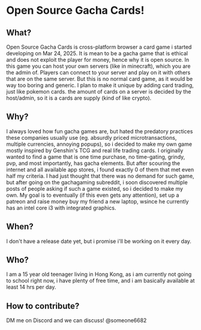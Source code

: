 
# Open Source Gacha Cards!

## What?

Open Source Gacha Cards is cross-platform browser a card game i started developing on Mar 24, 2025. It is mean to be a gacha game that is ethical and does not exploit the player for money, hence why it is open source. In this game you can host your own servers (like in minecraft), which you are the admin of. Players can connect to your server and play on it with others that are on the same server. But this is no normal card game, as it would be way too boring and generic. I plan to make it unique by adding card trading, just like pokemon cards. the amount of cards on a server is decided by the host/admin, so it is a cards are supply (kind of like crypto).

## Why?

I always loved how fun gacha games are, but hated the predatory practices these companies usually use (eg. absurdly priced microtransactions, multiple currencies, annoying popups), so i decided to make my own game mostly inspired by Genshin's TCG and real life trading cards. I originally wanted to find a game that is one time purchase, no time-gating, grindy, pvp, and most importantly, has gacha elements. But after scouring the internet and all available app stores, i found exactly 0 of them that met even half my criteria. I had just thought that there was no demand for such game, but after going on the gachagaming subreddit, i soon discovered multiple posts of people asking if such a game existed, so i decided to make my own. My goal is to eventually (if this even gets any attention), set up a patreon and raise money buy my friend a new laptop, wsince he currently has an intel core i3 with integrated graphics.

## When?

I don't have a release date yet, but i promise i'll be working on it every day.

## Who?

I am a 15 year old teenager living in Hong Kong, as i am currently not going to school right now, i have plenty of free time, and i am basically available at least 14 hrs per day.

## How to contribute?

DM me on Discord and we can discuss! @someone6682
